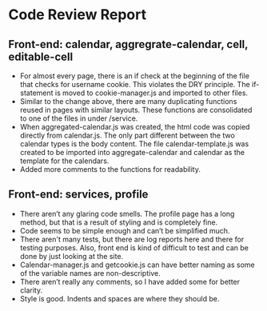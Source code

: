 # Code Review Report

## Front-end: calendar, aggregrate-calendar, cell, editable-cell
- For almost every page, there is an if check at the beginning of the file that checks for username cookie. This violates the DRY principle. The if-statement is moved to cookie-manager.js and imported to other files. 
- Similar to the change above, there are many duplicating functions reused in pages with similar layouts. These functions are consolidated to one of the files in under /service.
- When aggregated-calendar.js was created, the html code was copied directly from calendar.js. The only part different between the two calendar types is the body content. The file calendar-template.js was created to be imported into aggregate-calendar and calendar as the template for the calendars. 
- Added more comments to the functions for readability. 

## Front-end: services, profile 
-	There aren’t any glaring code smells. The profile page has a long method, but that is a result of styling and is completely fine. 
-	Code seems to be simple enough and can’t be simplified much. 
-	There aren't many tests, but there are log reports here and there for testing purposes. Also, front end is kind of difficult to test and can be done by just looking at the site.
-	Calendar-manager.js and getcookie.js can have better naming as some of the variable names are non-descriptive. 
-	There aren’t really any comments, so I have added some for better clarity.
-	Style is good. Indents and spaces are where they should be.
